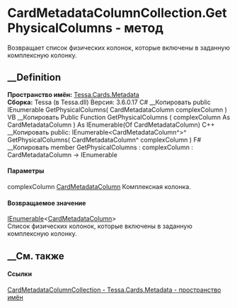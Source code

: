 # CardMetadataColumnCollection.GetPhysicalColumns - метод
Возвращает список физических колонок, которые включены в заданную комплексную
колонку.
## __Definition
 **Пространство имён:** [Tessa.Cards.Metadata](N_Tessa_Cards_Metadata.htm)  
 **Сборка:** Tessa (в Tessa.dll) Версия: 3.6.0.17
C# __Копировать
     public IEnumerable<CardMetadataColumn> GetPhysicalColumns(
    	CardMetadataColumn complexColumn
    )
VB __Копировать
     Public Function GetPhysicalColumns ( 
    	complexColumn As CardMetadataColumn
    ) As IEnumerable(Of CardMetadataColumn)
C++ __Копировать
     public:
    IEnumerable<CardMetadataColumn^>^ GetPhysicalColumns(
    	CardMetadataColumn^ complexColumn
    )
F# __Копировать
     member GetPhysicalColumns : 
            complexColumn : CardMetadataColumn -> IEnumerable<CardMetadataColumn> 
#### Параметры
complexColumn
[CardMetadataColumn](T_Tessa_Cards_Metadata_CardMetadataColumn.htm)
    Комплексная колонка.
#### Возвращаемое значение
[IEnumerable](https://learn.microsoft.com/dotnet/api/system.collections.generic.ienumerable-1)<[CardMetadataColumn](T_Tessa_Cards_Metadata_CardMetadataColumn.htm)>  
Список физических колонок, которые включены в заданную комплексную колонку.
##  __См. также
#### Ссылки
[CardMetadataColumnCollection -
](T_Tessa_Cards_Metadata_CardMetadataColumnCollection.htm)
[Tessa.Cards.Metadata - пространство имён](N_Tessa_Cards_Metadata.htm)
